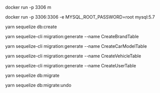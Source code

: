 docker run -p 3306 m


docker run -p 3306:3306 -e MYSQL_ROOT_PASSWORD=root mysql:5.7


yarn sequelize db:create

yarn sequelize-cli migration:generate --name CreateBrandTable

yarn sequelize-cli migration:generate --name CreateCarModelTable

yarn sequelize-cli migration:generate --name CreateVehicleTable  

yarn sequelize-cli migration:generate --name CreateUserTable  

yarn sequelize db:migrate

yarn sequelize db:migrate:undo
